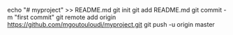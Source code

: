 echo "# myproject" >> README.md
git init
git add README.md
git commit -m "first commit"
git remote add origin https://github.com/mgoutouloudi/myproject.git
git push -u origin master
